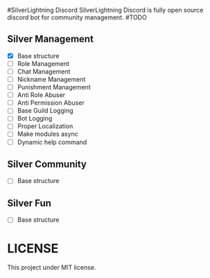 #SilverLightning Discord
SilverLightning Discord is fully open source discord bot for community management. 
#TODO
## Silver Management
- [x] Base structure
- [ ] Role Management
- [ ] Chat Management
- [ ] Nickname Management
- [ ] Punishment Management
- [ ] Anti Role Abuser
- [ ] Anti Permission Abuser
- [ ] Base Guild Logging
- [ ] Bot Logging
- [ ] Proper Localization
- [ ] Make modules async
- [ ] Dynamic help command
## Silver Community
- [ ] Base structure
## Silver Fun
- [ ] Base structure
# LICENSE
This project under MIT license.
